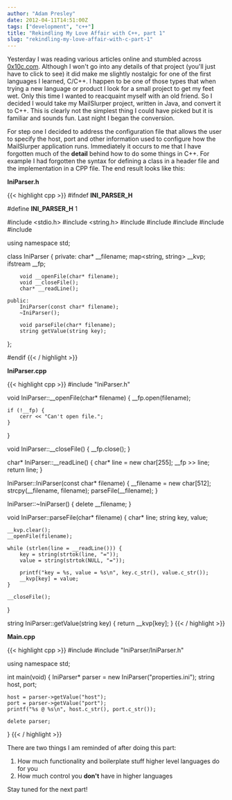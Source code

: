 ```yaml
---
author: "Adam Presley"
date: 2012-04-11T14:51:00Z
tags: ["development", "c++"]
title: "Rekindling My Love Affair with C++, part 1"
slug: "rekindling-my-love-affair-with-c-part-1"
---
```


Yesterday I was reading various articles online and stumbled across
[0x10c.com](http://0x10c.com/). Although I won't go into any details of
that project (you'll just have to click to see) it did make me slightly
nostalgic for one of the first languages I learned, C/C++. I happen to be
one of those types that when trying a new language or product I look for a
small project to get my feet wet. Only this time I wanted to reacquaint myself
with an old friend. So I decided I would take my MailSlurper project,
written in Java, and convert it to C++. This is clearly not the simplest
thing I could have picked but it is familiar and sounds fun. Last night
I began the conversion.

For step one I decided to address the configuration file that allows the user to specify the host,
port and other information used to configure how the MailSlurper
application runs. Immediately it occurs to me that I have forgotten much
of the **detail** behind how to do some things in C++. For example I had
forgotten the syntax for defining a class in a header file and the
implementation in a CPP file. The end result looks like this:

**IniParser.h**

{{< highlight cpp >}}
#ifndef __INI_PARSER_H__

#define __INI_PARSER_H__ 1

#include <stdio.h>
#include <string.h>
#include <iostream>
#include <iomanip>
#include <map>
#include <fstream>
#include <string>

using namespace std;

class IniParser {
	private:
		char* __filename;
		map<string, string> __kvp;
		ifstream __fp;

		void __openFile(char* filename);
		void __closeFile();
		char* __readLine();

	public:
		IniParser(const char* filename);
		~IniParser();

		void parseFile(char* filename);
		string getValue(string key);
};

#endif
{{< / highlight >}}

**IniParser.cpp**

{{< highlight cpp >}}
#include "IniParser.h"

void IniParser::__openFile(char* filename) {
	__fp.open(filename);

	if (!__fp) {
		cerr << "Can't open file.";
	}
}

void IniParser::__closeFile() {
	__fp.close();
}

char* IniParser::__readLine() {
	char* line = new char[255];
	__fp >> line;
	return line;
}

IniParser::IniParser(const char* filename) {
	__filename = new char[512];
	strcpy(__filename, filename);
	parseFile(__filename);
}

IniParser::~IniParser() {
	delete __filename;
}

void IniParser::parseFile(char* filename) {
	char* line;
	string key, value;

	__kvp.clear();
	__openFile(filename);

	while (strlen(line = __readLine())) {
		key = string(strtok(line, "="));
		value = string(strtok(NULL, "="));

		printf("key = %s, value = %s\n", key.c_str(), value.c_str());
		__kvp[key] = value;
	}

	__closeFile();
}

string IniParser::getValue(string key) {
	return __kvp[key];
}
{{< / highlight >}}

**Main.cpp**

{{< highlight cpp >}}
#include <string>
#include "IniParser/IniParser.h"

using namespace std;

int main(void) {
	IniParser* parser = new IniParser("properties.ini");
	string host, port;

	host = parser->getValue("host");
	port = parser->getValue("port");
	printf("%s @ %s\n", host.c_str(), port.c_str());

	delete parser;
}
{{< / highlight >}}

There are two things I am reminded of after doing this part:

1.  How much functionality and boilerplate stuff higher level languages
    do for you
1.  How much control you **don't** have in higher languages

Stay tuned for the next part!
